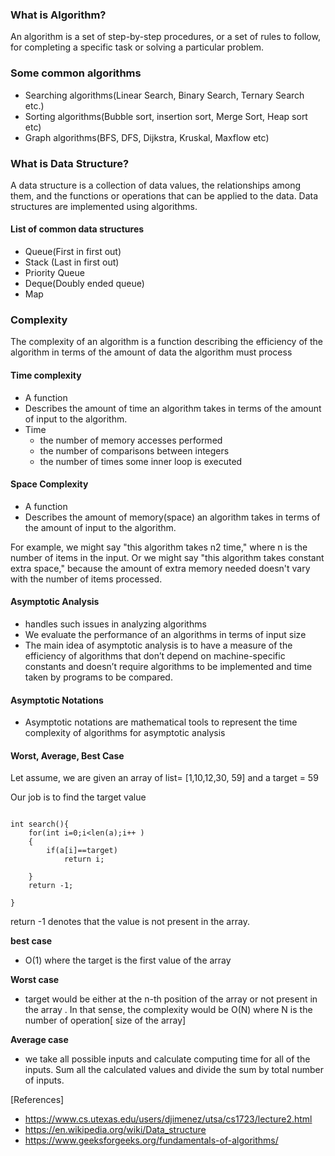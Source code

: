 ### What is Algorithm?
An algorithm is a set of step-by-step procedures, or a set of rules to follow, for completing a specific task or solving a particular problem.

### Some common algorithms
- Searching algorithms(Linear Search, Binary Search, Ternary Search etc.)
- Sorting algorithms(Bubble sort, insertion sort, Merge Sort, Heap sort etc)
- Graph algorithms(BFS, DFS, Dijkstra, Kruskal, Maxflow etc)

### What is Data Structure?
A data structure is a collection of data values, the relationships among them, and the functions or operations that can be applied to the data.
Data structures are implemented using algorithms.

#### List of common data structures
- Queue(First in first out)
- Stack (Last in first out)
- Priority Queue
- Deque(Doubly ended queue)
- Map 

### Complexity
The complexity of an algorithm is a function describing the efficiency of the algorithm in terms of the amount of data the algorithm must process


#### Time complexity
- A function 
- Describes the amount of time an algorithm takes in terms of the amount of input to the algorithm. 
- Time
	- the number of memory accesses performed
	- the number of comparisons between integers
	-  the number of times some inner loop is executed


#### Space Complexity
- A function
- Describes the amount of memory(space) an algorithm takes in terms of the amount of input to the algorithm.


For example, we might say "this algorithm takes n2 time," where n is the number of items in the input. Or we might say "this algorithm takes constant extra space," because the amount of extra memory needed doesn't vary with the number of items processed. 


#### Asymptotic Analysis
- handles such issues in analyzing algorithms
- We evaluate the performance of an algorithms in terms of input size
- The main idea of asymptotic analysis is to have a measure of the efficiency of algorithms that don’t depend on machine-specific constants and doesn’t require algorithms to be implemented and time taken by programs to be compared. 


#### Asymptotic Notations
- Asymptotic notations are mathematical tools to represent the time complexity of algorithms for asymptotic analysis

#### Worst, Average, Best Case

Let assume, we are given an array of list= [1,10,12,30, 59] and a target = 59 

Our job is to find the target value
```

int search(){
	for(int i=0;i<len(a);i++ )
	{
		if(a[i]==target)
			return i;
		
	}
	return -1;

}
```

return -1 denotes that the value is not present in the array.

**best case** 
- O(1) where the target is the first value of the array

**Worst case**
-	target would be either at the n-th position of the array or not present in the array . In that sense, the complexity would be O(N) where N is the number of operation[ size of the array]

**Average case**
- we take all possible inputs and calculate computing time for all of the inputs. Sum all the calculated values and divide the sum by total number of inputs.


[References]
- https://www.cs.utexas.edu/users/djimenez/utsa/cs1723/lecture2.html
- https://en.wikipedia.org/wiki/Data_structure
- https://www.geeksforgeeks.org/fundamentals-of-algorithms/
